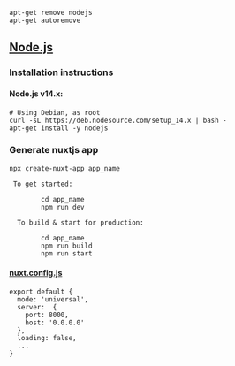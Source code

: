 ```
apt-get remove nodejs
apt-get autoremove
```
## [Node.js](https://github.com/nodesource/distributions/blob/master/README.md#deb)

### Installation instructions
#### Node.js v14.x:
```
# Using Debian, as root
curl -sL https://deb.nodesource.com/setup_14.x | bash -
apt-get install -y nodejs
```

### Generate nuxtjs app
```
npx create-nuxt-app app_name

 To get started:

        cd app_name
        npm run dev

  To build & start for production:

        cd app_name
        npm run build
        npm run start
```

#### [nuxt.config.js](https://nuxtjs.org/api)
```
export default {
  mode: 'universal',
  server:  {
    port: 8000,
    host: '0.0.0.0'
  },
  loading: false,
  ...
}
```
